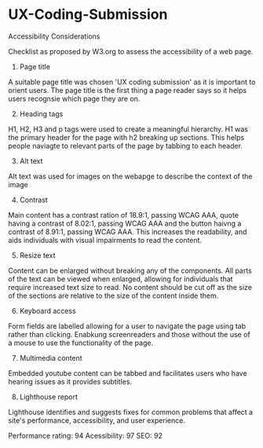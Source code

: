 # UX-Coding-Submission

Accessibility Considerations

Checklist as proposed by W3.org to assess the accessibility of a web page.

1. Page title

A suitable page title was chosen 'UX coding submission' as it is important to orient users. The page title is the first thing a page reader says so it helps users recognsie which page they are on.

2. Heading tags 

H1, H2, H3 and p tags were used to create a meaningful hierarchy. H1 was the primary header for the page with h2 breaking up sections. This helps people naviagte to relevant parts of the page by tabbing to each header.

3. Alt text

Alt text was used for images on the webapge to describe the context of the image

4. Contrast

Main content has a contrast ration of 18.9:1, passing WCAG AAA, quote having a contrast of 8.02:1, passing WCAG AAA and the button haivng a contrast of 8.91:1, passing WCAG AAA. This increases the readability, and aids individuals with visual impairments to read the content.


5. Resize text 

Content can be enlarged without breaking any of the components. All parts of the text can be viewed when enlarged, allowing for individuals that require increased text size to read. No content should be cut off as the size of the sections are relative to the size of the content inside them.

6. Keyboard access

Form fields are labelled allowing for a user to navigate the page using tab rather than clicking. Enabkung screenreaders and those without the use of a mouse to use the functionality of the page.

7. Multimedia content

Embedded youtube content can be tabbed and facilitates users who have hearing issues as it provides subtitles.

8. Lighthouse report

Lighthouse identifies and suggests fixes for common problems that affect a site's performance, accessibility, and user experience.

Performance rating: 94
Acessibility: 97
SEO: 92